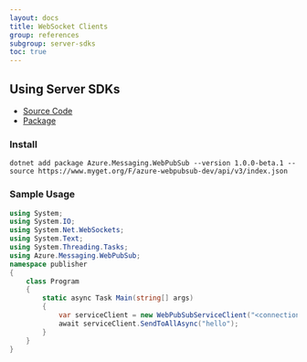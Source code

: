 ```yaml
---
layout: docs
title: WebSocket Clients
group: references
subgroup: server-sdks
toc: true
---
```


## Using Server SDKs

* [Source Code](https://github.com/Azure/azure-sdk-for-net/tree/master/sdk/webpubsub/Azure.Messaging.WebPubSub)
* [Package](https://www.myget.org/feed/azure-webpubsub-dev/package/nuget/Azure.Messaging.WebPubSub/1.0.0-beta.1)

### Install
```
dotnet add package Azure.Messaging.WebPubSub --version 1.0.0-beta.1 --source https://www.myget.org/F/azure-webpubsub-dev/api/v3/index.json
```

### Sample Usage
```cs
using System;
using System.IO;
using System.Net.WebSockets;
using System.Text;
using System.Threading.Tasks;
using Azure.Messaging.WebPubSub;
namespace publisher
{
    class Program
    {
        static async Task Main(string[] args)
        {
            var serviceClient = new WebPubSubServiceClient("<connection_string>", "<hub>");
            await serviceClient.SendToAllAsync("hello");
        }
    }
}
```